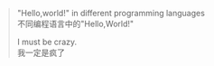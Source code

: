 > "Hello,world!" in different programming languages<br>
> 不同编程语言中的"Hello,World!"
> 
> I must be crazy.<br>
> 我一定是疯了
